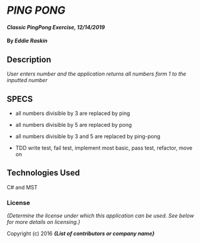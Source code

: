 



# _PING PONG_

#### _Classic PingPong Exercise, 12/14/2019_

#### By _**Eddie Raskin**_

## Description

_User enters number and the application returns all numbers form 1 to the inputted number_

## SPECS

* all numbers divisible by 3 are replaced by ping
* all numbers divisible by 5 are replaced by pong
* all numbers divisible by 3 and 5 are replaced by ping-pong

* TDD write test, fail test, implement most basic, pass test, refactor, move on

## Technologies Used
C# and MST

### License

*{Determine the license under which this application can be used.  See below for more details on licensing.}*

Copyright (c) 2016 **_{List of contributors or company name}_**
